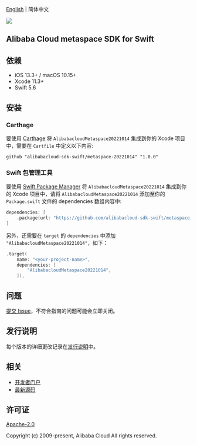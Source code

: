 [English](README.md) | 简体中文

![](https://aliyunsdk-pages.alicdn.com/icons/AlibabaCloud.svg)

## Alibaba Cloud metaspace SDK for Swift

## 依赖

- iOS 13.3+ / macOS 10.15+
- Xcode 11.3+
- Swift 5.6

## 安装

### Carthage

要使用 [Carthage](https://github.com/Carthage/Carthage) 将 `AlibabacloudMetaspace20221014` 集成到你的 Xcode 项目中，需要在 `Cartfile` 中定义以下内容:

```ogdl
github "alibabacloud-sdk-swift/metaspace-20221014" "1.0.0"
```

### Swift 包管理工具

要使用 [Swift Package Manager](https://swift.org/package-manager/) 将 `AlibabacloudMetaspace20221014` 集成到你的 Xcode 项目中，请将 `AlibabacloudMetaspace20221014` 添加至你的 `Package.swift` 文件的 dependencies 数组内容中:

```swift
dependencies: [
    .package(url: "https://github.com/alibabacloud-sdk-swift/metaspace-20221014.git", from: "1.0.0")
]
```

另外，还需要在 `target` 的 `dependencies` 中添加 `"AlibabacloudMetaspace20221014"`，如下：

```swift
.target(
    name: "<your-project-name>",
    dependencies: [
        "AlibabacloudMetaspace20221014",
    ]),
```

## 问题

[提交 Issue](https://github.com/alibabacloud-sdk-swift/metaspace-20221014/issues/new)，不符合指南的问题可能会立即关闭。

## 发行说明

每个版本的详细更改记录在[发行说明](./ChangeLog.txt)中。

## 相关

* [开发者门户](https://next.api.aliyun.com/home)
* [最新源码](https://github.com/alibabacloud-sdk-swift/metaspace-20221014)

## 许可证

[Apache-2.0](http://www.apache.org/licenses/LICENSE-2.0)

Copyright (c) 2009-present, Alibaba Cloud All rights reserved.
